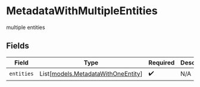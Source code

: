 # MetadataWithMultipleEntities

multiple entities


## Fields

| Field                                                                    | Type                                                                     | Required                                                                 | Description                                                              |
| ------------------------------------------------------------------------ | ------------------------------------------------------------------------ | ------------------------------------------------------------------------ | ------------------------------------------------------------------------ |
| `entities`                                                               | List[[models.MetadataWithOneEntity](../models/metadatawithoneentity.md)] | :heavy_check_mark:                                                       | N/A                                                                      |